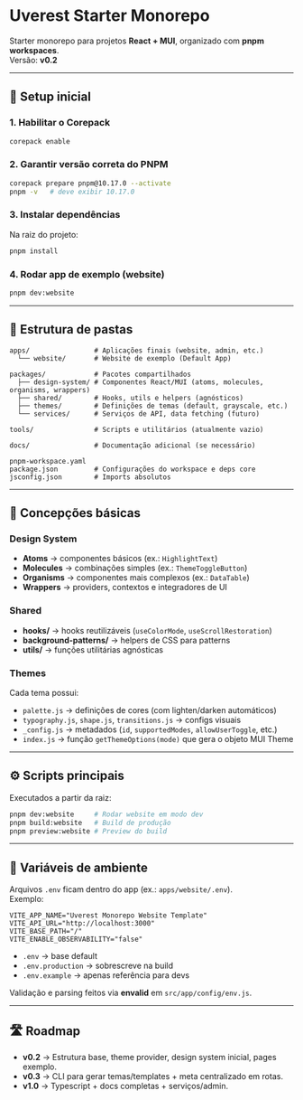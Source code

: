 # Uverest Starter Monorepo

Starter monorepo para projetos **React + MUI**, organizado com **pnpm workspaces**.  
Versão: **v0.2**

---

## 🚀 Setup inicial

### 1. Habilitar o Corepack
```bash
corepack enable
```

### 2. Garantir versão correta do PNPM
```bash
corepack prepare pnpm@10.17.0 --activate
pnpm -v   # deve exibir 10.17.0
```

### 3. Instalar dependências
Na raiz do projeto:
```bash
pnpm install
```

### 4. Rodar app de exemplo (website)
```bash
pnpm dev:website
```

---

## 📂 Estrutura de pastas

```plaintext
apps/                # Aplicações finais (website, admin, etc.)
  └── website/       # Website de exemplo (Default App)

packages/            # Pacotes compartilhados
  ├── design-system/ # Componentes React/MUI (atoms, molecules, organisms, wrappers)
  ├── shared/        # Hooks, utils e helpers (agnósticos)
  ├── themes/        # Definições de temas (default, grayscale, etc.)
  └── services/      # Serviços de API, data fetching (futuro)

tools/               # Scripts e utilitários (atualmente vazio)

docs/                # Documentação adicional (se necessário)

pnpm-workspace.yaml
package.json         # Configurações do workspace e deps core
jsconfig.json        # Imports absolutos
```

---

## 🧩 Concepções básicas

### Design System
- **Atoms** → componentes básicos (ex.: `HighlightText`)  
- **Molecules** → combinações simples (ex.: `ThemeToggleButton`)  
- **Organisms** → componentes mais complexos (ex.: `DataTable`)  
- **Wrappers** → providers, contextos e integradores de UI  

### Shared
- **hooks/** → hooks reutilizáveis (`useColorMode`, `useScrollRestoration`)  
- **background-patterns/** → helpers de CSS para patterns  
- **utils/** → funções utilitárias agnósticas  

### Themes
Cada tema possui:
- `palette.js` → definições de cores (com lighten/darken automáticos)  
- `typography.js`, `shape.js`, `transitions.js` → configs visuais  
- `_config.js` → metadados (`id`, `supportedModes`, `allowUserToggle`, etc.)  
- `index.js` → função `getThemeOptions(mode)` que gera o objeto MUI Theme  

---

## ⚙️ Scripts principais

Executados a partir da raiz:

```bash
pnpm dev:website     # Rodar website em modo dev
pnpm build:website   # Build de produção
pnpm preview:website # Preview do build
```

---

## 🔑 Variáveis de ambiente

Arquivos `.env` ficam dentro do app (ex.: `apps/website/.env`).  
Exemplo:

```env
VITE_APP_NAME="Uverest Monorepo Website Template"
VITE_API_URL="http://localhost:3000"
VITE_BASE_PATH="/"
VITE_ENABLE_OBSERVABILITY="false"
```

- `.env` → base default  
- `.env.production` → sobrescreve na build  
- `.env.example` → apenas referência para devs  

Validação e parsing feitos via **envalid** em `src/app/config/env.js`.  

---

## 🛣️ Roadmap

- **v0.2** → Estrutura base, theme provider, design system inicial, pages exemplo.  
- **v0.3** → CLI para gerar temas/templates + meta centralizado em rotas.  
- **v1.0** → Typescript + docs completas + serviços/admin.